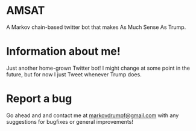 # AMSAT
A Markov chain-based twitter bot that makes As Much Sense As Trump.

# Information about me!
Just another home-grown Twitter bot! I might change at some point in the future, but for now I just Tweet whenever Trump does.

# Report a bug
Go ahead and and contact me at markovdrumpf@gmail.com with any suggestions for bugfixes or general improvements!
